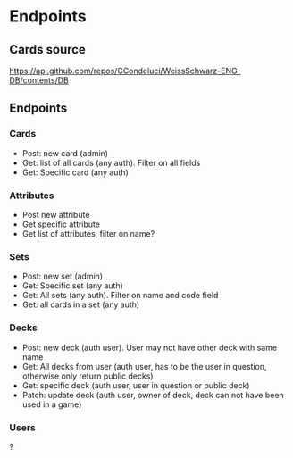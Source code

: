 # Endpoints
## Cards source
https://api.github.com/repos/CCondeluci/WeissSchwarz-ENG-DB/contents/DB

## Endpoints
### Cards
- Post: new card (admin)
- Get: list of all cards (any auth). Filter on all fields
- Get: Specific card (any auth)
### Attributes
- Post new attribute
- Get specific attribute
- Get list of attributes, filter on name?
### Sets
- Post: new set (admin)
- Get: Specific set (any auth)
- Get: All sets (any auth). Filter on name and code field
- Get: all cards in a set (any auth)
### Decks
- Post: new deck (auth user). User may not have other deck with same name
- Get: All decks from user (auth user, has to be the user in question, otherwise only return public decks)
- Get: specific deck (auth user, user in question or public deck)
- Patch: update deck (auth user, owner of deck, deck can not have been used in a game)
### Users
?